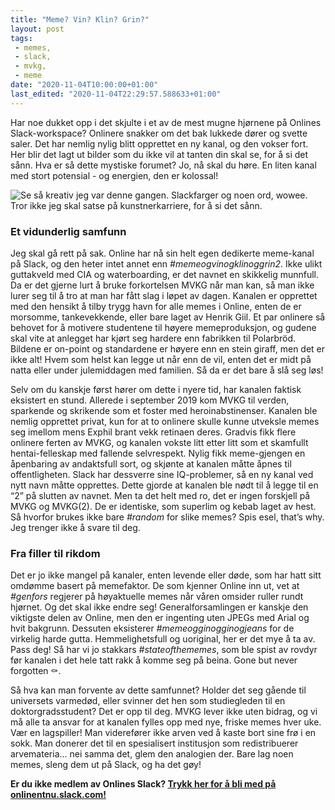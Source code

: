 ```yaml
---
title: "Meme? Vin? Klin? Grin?"
layout: post
tags: 
 - memes,
 - slack,
 - mvkg,
 - meme
date: "2020-11-04T10:00:00+01:00"
last_edited: "2020-11-04T22:29:57.588633+01:00"
---
```

Har noe dukket opp i det skjulte i et av de mest mugne hjørnene på Onlines Slack-workspace? Onlinere snakker om det bak lukkede dører og svette saler. Det har nemlig nylig blitt opprettet en ny kanal, og den vokser fort. Her blir det lagt ut bilder som du ikke vil at tanten din skal se, for å si det sånn. Hva er så dette mystiske forumet? Jo, nå skal du høre. En liten kanal med stort potensial - og energien, den er kolossal!

![Se så kreativ jeg var denne gangen. Slackfarger og noen ord, wowee. Tror ikke jeg skal satse på kunstnerkarriere, for å si det sånn.](https://online.ntnu.no/media/images/responsive/48218016-6e43-4fe1-9717-d2bcea3fefef.png)

### Et vidunderlig samfunn
Jeg skal gå rett på sak. Online har nå sin helt egen dedikerte meme-kanal på Slack, og den heter intet annet enn *#memeogvinogklinoggrin2*. Ikke ulikt guttakveld med CIA og waterboarding, er det navnet en skikkelig munnfull. Da er det gjerne lurt å bruke forkortelsen MVKG når man kan, så man ikke lurer seg til å tro at man har fått slag i løpet av dagen. Kanalen er opprettet med den hensikt å tilby trygg havn for alle memes i Online, enten de er morsomme, tankevekkende, eller bare laget av Henrik Giil. Et par onlinere så behovet for å motivere studentene til høyere memeproduksjon, og gudene skal vite at anlegget har kjørt seg hardere enn fabrikken til Polarbröd. Bildene er on-point og standardene er høyere enn en stein giraff, men det er ikke alt! Hvem som helst kan legge ut når enn de vil, enten det er midt på natta eller under julemiddagen med familien. Så da er det bare å slå seg løs!

Selv om du kanskje først hører om dette i nyere tid, har kanalen faktisk eksistert en stund. Allerede i september 2019 kom MVKG til verden, sparkende og skrikende som et foster med heroinabstinenser. Kanalen ble nemlig opprettet privat, kun for at to onlinere skulle kunne utveksle memes seg imellom mens Exphil brant vekk retinaen deres. Gradvis fikk flere onlinere ferten av MVKG, og kanalen vokste litt etter litt som et skamfullt hentai-felleskap med fallende selvrespekt. Nylig fikk meme-gjengen en åpenbaring av andaktsfull sort, og skjønte at kanalen måtte åpnes til offentligheten. Slack har dessverre sine IQ-problemer, så en ny kanal ved nytt navn måtte opprettes. Dette gjorde at kanalen ble nødt til å legge til en “2” på slutten av navnet. Men ta det helt med ro, det er ingen forskjell på MVKG og MVKG(2). De er identiske, som superlim og kebab laget av hest. Så hvorfor brukes ikke bare *#random* for slike memes? Spis esel, that’s why. Jeg trenger ikke å svare til deg.

### Fra filler til rikdom
Det er jo ikke mangel på kanaler, enten levende eller døde, som har hatt sitt omdømme basert på memefaktor. De som kjenner Online inn ut, vet at *#genfors* regjerer på høyaktuelle memes når våren omsider ruller rundt hjørnet. Og det skal ikke endre seg! Generalforsamlingen er kanskje den viktigste delen av Online, men den er ingenting uten JPEGs med Arial og hvit bakgrunn. Dessuten eksisterer *#memeogginogginogjeans* for de virkelig harde gutta. Hemmelighetsfull og uoriginal, her er det mye å ta av. Pass deg! Så har vi jo stakkars *#stateofthememes*, som ble spist av rovdyr før kanalen i det hele tatt rakk å komme seg på beina. Gone but never forgotten ⚰️.

Så hva kan man forvente av dette samfunnet? Holder det seg gående til universets varmedød, eller svinner det hen som studiegleden til en doktorgradsstudent? Det er opp til deg. MVKG lever ikke uten bidrag, og vi må alle ta ansvar for at kanalen fylles opp med nye, friske memes hver uke. Vær en lagspiller! Man viderefører ikke arven ved å kaste bort sine frø i en sokk. Man donerer det til en spesialisert institusjon som redistribuerer arvemateria… nei samma det, glem den analogien der. Bare lag noen memes, sleng dem ut på Slack, og ha det gøy!


**Er du ikke medlem av Onlines Slack? [Trykk her for å bli med på onlinentnu.slack.com!](https://onlinentnu.slack.com)**
